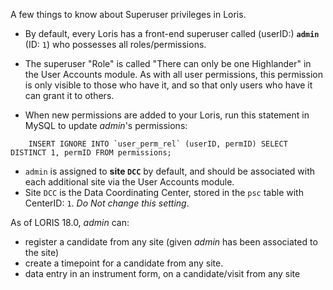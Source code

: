 A few things to know about Superuser privileges in Loris. 

* By default, every Loris has a front-end superuser called (userID:) **`admin`** (ID: `1`) who possesses all roles/permissions.

* The superuser "Role" is called "There can only be one Highlander" in the User Accounts module.
As with all user permissions, this permission is only visible to those who have it, and so that only users who have it can grant it to others. 


* When new permissions are added to your Loris, run this statement in MySQL to update _admin_'s permissions: 
```mysql
    INSERT IGNORE INTO `user_perm_rel` (userID, permID) SELECT DISTINCT 1, permID FROM permissions;
```

* `admin` is assigned to **site `DCC`** by default, and should be associated with each additional site via the User Accounts module. 
* Site `DCC` is the Data Coordinating Center, stored in the `psc` table with CenterID: `1`. _Do Not change this setting_.

As of LORIS 18.0, _admin_ can:
* register a candidate from any site (given _admin_ has been associated to the site)
* create a timepoint for a candidate from any site. 
* data entry in an instrument form, on a candidate/visit from any site 
